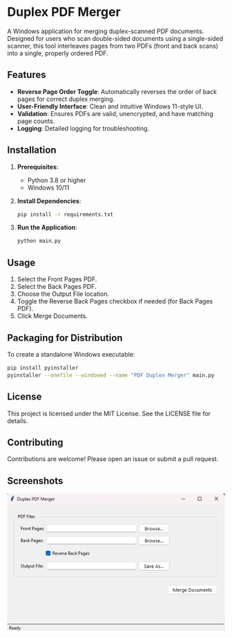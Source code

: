 # Duplex PDF Merger

A Windows application for merging duplex-scanned PDF documents. Designed for users who scan double-sided documents using a single-sided scanner, this tool interleaves pages from two PDFs (front and back scans) into a single, properly ordered PDF.

## Features
- **Reverse Page Order Toggle**: Automatically reverses the order of back pages for correct duplex merging.
- **User-Friendly Interface**: Clean and intuitive Windows 11-style UI.
- **Validation**: Ensures PDFs are valid, unencrypted, and have matching page counts.
- **Logging**: Detailed logging for troubleshooting.

## Installation
1. **Prerequisites**:
   - Python 3.8 or higher
   - Windows 10/11

2. **Install Dependencies**:
   ```bash
   pip install -r requirements.txt

3. **Run the Application**:
   ```bash
   python main.py

## Usage
1. Select the Front Pages PDF.
2. Select the Back Pages PDF.
3. Choose the Output File location.
4. Toggle the Reverse Back Pages checkbox if needed (for Back Pages PDF).
5. Click Merge Documents.

## Packaging for Distribution
To create a standalone Windows executable:
   ```bash
   pip install pyinstaller
   pyinstaller --onefile --windowed --name "PDF Duplex Merger" main.py
   ```

## License

This project is licensed under the MIT License. See the LICENSE file for details.

## Contributing

Contributions are welcome! Please open an issue or submit a pull request.

## Screenshots

![Screenshot](Screenshot.png)
